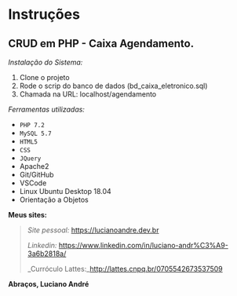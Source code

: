 # **Instruções**
## CRUD em PHP - Caixa Agendamento.

_Instalação do Sistema:_

1. Clone o projeto
2. Rode o scrip do banco de dados (bd_caixa_eletronico.sql)
3. Chamada na URL: localhost/agendamento 

_Ferramentas utilizadas:_
- `PHP 7.2`
- `MySQL 5.7`
- `HTML5`
- `CSS`
- `JQuery`
- Apache2
- Git/GitHub
- VSCode
- Linux Ubuntu Desktop 18.04
- Orientação a Objetos

**Meus sites:**
> _Site pessoal:_ https://lucianoandre.dev.br
>
> _Linkedin:_ https://www.linkedin.com/in/luciano-andr%C3%A9-3a6b2818a/
>
> _Curróculo Lattes:_http://lattes.cnpq.br/0705542673537509

**Abraços, Luciano André**
